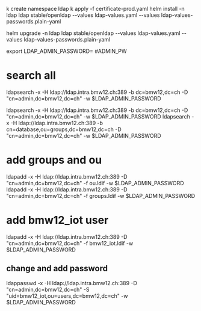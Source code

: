 
k create namespace ldap
k apply -f certificate-prod.yaml
helm install -n ldap ldap stable/openldap --values ldap-values.yaml --values ldap-values-passwords.plain-yaml

helm upgrade -n ldap ldap stable/openldap --values ldap-values.yaml --values ldap-values-passwords.plain-yaml


export LDAP_ADMIN_PASSWORD= #ADMIN_PW
# search all
ldapsearch -x -H ldap://ldap.intra.bmw12.ch:389 -b dc=bmw12,dc=ch -D "cn=admin,dc=bmw12,dc=ch" -w $LDAP_ADMIN_PASSWORD


ldapsearch -x -H ldap://ldap.intra.bmw12.ch:389 -b dc=bmw12,dc=ch -D "cn=admin,dc=bmw12,dc=ch" -w $LDAP_ADMIN_PASSWORD
ldapsearch -x -H ldap://ldap.intra.bmw12.ch:389 -b cn=database,ou=groups,dc=bmw12,dc=ch -D "cn=admin,dc=bmw12,dc=ch" -w $LDAP_ADMIN_PASSWORD


# add groups and ou
ldapadd -x -H ldap://ldap.intra.bmw12.ch:389 -D "cn=admin,dc=bmw12,dc=ch" -f ou.ldif -w $LDAP_ADMIN_PASSWORD
ldapadd -x -H ldap://ldap.intra.bmw12.ch:389 -D "cn=admin,dc=bmw12,dc=ch" -f groups.ldif -w $LDAP_ADMIN_PASSWORD


# add bmw12_iot user
ldapadd -x -H ldap://ldap.intra.bmw12.ch:389 -D "cn=admin,dc=bmw12,dc=ch" -f bmw12_iot.ldif -w $LDAP_ADMIN_PASSWORD

## change and add password
ldappasswd -x -H ldap://ldap.intra.bmw12.ch:389 -D "cn=admin,dc=bmw12,dc=ch" -S "uid=bmw12_iot,ou=users,dc=bmw12,dc=ch"  -w $LDAP_ADMIN_PASSWORD

